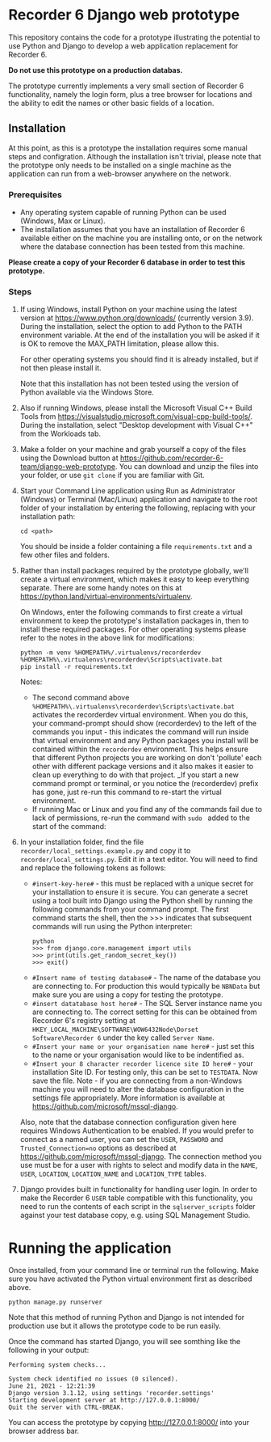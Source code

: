 # Recorder 6 Django web prototype

This repository contains the code for a prototype illustrating the potential to use Python and
Django to develop a web application replacement for Recorder 6.

**Do not use this prototype on a production databas.**

The prototype currently implements a very small section of Recorder 6 functionality, namely the
login form, plus a tree browser for locations and the ability to edit the names or other basic
fields of a location.

## Installation

At this point, as this is a prototype the installation requires some manual steps and configration.
Although the installation isn't trivial, please note that the prototype only needs to be installed
on a single machine as the application can run from a web-browser anywhere on the network.

### Prerequisites

* Any operating system capable of running Python can be used (Windows, Max or Linux).
* The installation assumes that you have an installation of Recorder 6 available either on the
machine you are installing onto, or on the network where the database connection has been tested
from this machine.

**Please create a copy of your Recorder 6 database in order to test this prototype.**

### Steps

1. If using Windows, install Python on your machine using the latest version at
   https://www.python.org/downloads/ (currently version 3.9). During the installation, select the
   option to add Python to the PATH environment variable. At the end of the installation you will
   be asked if it is OK to remove the MAX_PATH limitation, please allow this.

   For other operating systems you should find it is already installed, but if not then please
   install it.

   Note that this installation has not been tested using the version of Python available via the
   Windows Store.
2. Also if running Windows, please install the Microsoft Visual C++ Build Tools from
   https://visualstudio.microsoft.com/visual-cpp-build-tools/. During the installation, select
   "Desktop development with Visual C++" from the Workloads tab.
3. Make a folder on your machine and grab yourself a copy of the files using the Download button at
   https://github.com/recorder-6-team/django-web-prototype. You can download and unzip the files
   into your folder, or use `git clone` if you are familiar with Git.
4. Start your Command Line application using Run as Administrator (Windows) or Terminal (Mac/Linux)
   application and navigate to the root folder of your installation by entering the following,
   replacing <path> with your installation path:
   ```
   cd <path>
   ```
   You should be inside a folder containing a file `requirements.txt` and a few other files and
   folders.
5. Rather than install packages required by the prototype globally, we'll create a virtual
   environment, which makes it easy to keep everything separate. There are some handy notes on this
   at https://python.land/virtual-environments/virtualenv.

   On Windows, enter the following commands to first create a virtual environment to keep the
   prototype's installation packages in, then to install these required packages. For other
   operating systems please refer to the notes in the above link for modifications:
   ```
   python -m venv %HOMEPATH%/.virtualenvs/recorderdev
   %HOMEPATH%\.virtualenvs\recorderdev\Scripts\activate.bat
   pip install -r requirements.txt
   ```
   Notes:
   * The second command above `%HOMEPATH%\.virtualenvs\recorderdev\Scripts\activate.bat` activates
     the recorderdev virtual environment. When you do this, your command-prompt should show
     (recorderdev) to the left of the commands you input - this indicates the command will run
     inside that virtual environment and any Python packages you install will be contained within
     the `recorderdev` environment. This helps ensure that different Python projects you are
     working on don't 'pollute' each other with different package versions and it also makes it
     easier to clean up everything to do with that project. _If you start a new command prompt or
     terminal, or you notice the (recorderdev) prefix has gone, just re-run this command to
     re-start the virtual environment.
   * If running Mac or Linux and you find any of the commands fail due to lack of permissions,
     re-run the command with `sudo ` added to the start of the command:
6. In your installation folder, find the file `recorder/local_settings.example.py` and copy it to
   `recorder/local_settings.py`. Edit it in a text editor. You will need to find and replace the following
   tokens as follows:
     * `#insert-key-here#` - this must be replaced with a unique secret for your installation to
       ensure it is secure. You can generate a secret using a tool built into Django using the
       Python shell by running the following commands from your command prompt. The first command
       starts the shell, then the >>> indicates that subsequent commands will run using the Python
       interpreter:
       ```
       python
       >>> from django.core.management import utils
       >>> print(utils.get_random_secret_key())
       >>> exit()
       ```
     * `#Insert name of testing database#` - The name of the database you are connecting to. For
       production this would typically be `NBNData` but make sure you are using a copy for testing
       the prototype.
     * `#insert datatabase host here#` - The SQL Server instance name you are connecting to. The
       correct setting for this can be obtained from Recorder 6's registry setting at `HKEY_LOCAL_MACHINE\SOFTWARE\WOW6432Node\Dorset Software\Recorder 6`
       under the key called `Server Name`.
     * `#Insert your name or your organisation name here#` - just set this to the name or your
       organisation would like to be indentified as.
     * `#Insert your 8 character recorder licence site ID here#` - your installation Site ID. For
       testing only, this can be set to `TESTDATA`.
   Now save the file. Note - if you are connecting from a non-Windows machine you will need to
   alter the database configuration in the settings file appropriately. More information is
   available at https://github.com/microsoft/mssql-django.

   Also, note that the database connection configuration given here requires Windows Authentication
   to be enabled. If you would prefer to connect as a named user, you can set the `USER`, `PASSWORD`
   and `Trusted_Connection=no` options as described at https://github.com/microsoft/mssql-django.
   The connection method you use must be for a user with rights to select and modify data in the
   `NAME`, `USER`, `LOCATION`, `LOCATION_NAME` and `LOCATION_TYPE` tables.
7. Django provides built in functionality for handling user login. In order to make the Recorder 6
   `USER` table compatible with this functionality, you need to run the contents of each script in
   the `sqlserver_scripts` folder against your test database copy, e.g. using SQL Management
   Studio.

# Running the application

Once installed, from your command line or terminal run the following. Make sure you have activated
the Python virtual environment first as described above.

```
python manage.py runserver
```

Note that this method of running Python and Django is not intended for production use but it allows
the prototype code to be run easily.

Once the command has started Django, you will see somthing like the following in your output:
```
Performing system checks...

System check identified no issues (0 silenced).
June 21, 2021 - 12:21:39
Django version 3.1.12, using settings 'recorder.settings'
Starting development server at http://127.0.0.1:8000/
Quit the server with CTRL-BREAK.
```

You can access the prototype by copying http://127.0.0.1:8000/ into your browser address bar.




